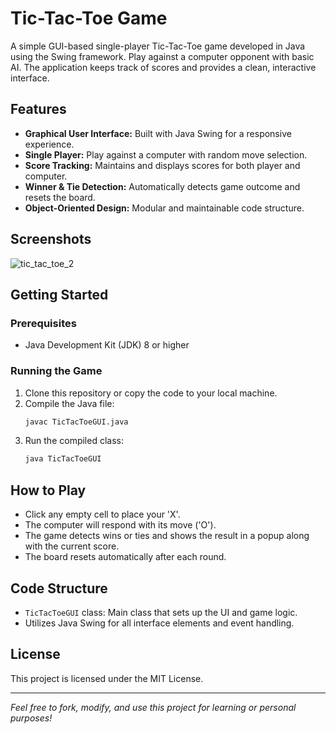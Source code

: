 # Tic-Tac-Toe Game

A simple GUI-based single-player Tic-Tac-Toe game developed in Java using the Swing framework. Play against a computer opponent with basic AI. The application keeps track of scores and provides a clean, interactive interface.

## Features

- **Graphical User Interface:** Built with Java Swing for a responsive experience.
- **Single Player:** Play against a computer with random move selection.
- **Score Tracking:** Maintains and displays scores for both player and computer.
- **Winner & Tie Detection:** Automatically detects game outcome and resets the board.
- **Object-Oriented Design:** Modular and maintainable code structure.

## Screenshots

![tic_tac_toe_2](https://github.com/user-attachments/assets/2c1218d8-9911-4e56-950a-4e0673cacfc7)

## Getting Started

### Prerequisites

- Java Development Kit (JDK) 8 or higher

### Running the Game

1. Clone this repository or copy the code to your local machine.
2. Compile the Java file:
    ```sh
    javac TicTacToeGUI.java
    ```
3. Run the compiled class:
    ```sh
    java TicTacToeGUI
    ```

## How to Play

- Click any empty cell to place your 'X'.
- The computer will respond with its move ('O').
- The game detects wins or ties and shows the result in a popup along with the current score.
- The board resets automatically after each round.

## Code Structure

- `TicTacToeGUI` class: Main class that sets up the UI and game logic.
- Utilizes Java Swing for all interface elements and event handling.

## License

This project is licensed under the MIT License.

---

*Feel free to fork, modify, and use this project for learning or personal purposes!*
